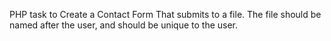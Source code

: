 PHP task to 
Create a Contact Form 
That submits to a file. 
The file should be named after the user, and should be unique to the user.